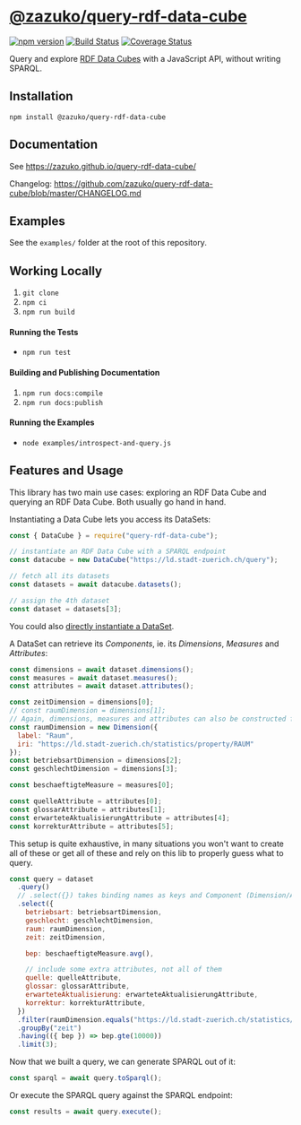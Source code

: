 # [@zazuko/query-rdf-data-cube](https://github.com/zazuko/query-rdf-data-cube)

[![npm version](https://img.shields.io/npm/v/@zazuko/query-rdf-data-cube.svg?style=flat)](https://npmjs.org/package/@zazuko/query-rdf-data-cube "View this project on npm")
[![Build Status](https://travis-ci.org/zazuko/query-rdf-data-cube.svg?branch=master)](https://travis-ci.org/zazuko/query-rdf-data-cube)
[![Coverage Status](https://coveralls.io/repos/github/zazuko/query-rdf-data-cube/badge.svg?branch=master)](https://coveralls.io/github/zazuko/query-rdf-data-cube?branch=master)

Query and explore [RDF Data Cubes](https://www.w3.org/TR/vocab-data-cube/) with a JavaScript API,
without writing SPARQL.

## Installation

`npm install @zazuko/query-rdf-data-cube`

## Documentation

See <https://zazuko.github.io/query-rdf-data-cube/>

Changelog: <https://github.com/zazuko/query-rdf-data-cube/blob/master/CHANGELOG.md>

## Examples

See the `examples/` folder at the root of this repository.

## Working Locally

1. `git clone`
1. `npm ci`
1. `npm run build`

#### Running the Tests

* `npm run test`

#### Building and Publishing Documentation

1. `npm run docs:compile`
1. `npm run docs:publish`

#### Running the Examples

* `node examples/introspect-and-query.js`

## Features and Usage

This library has two main use cases: exploring an RDF Data Cube and querying an RDF Data Cube.
Both usually go hand in hand.

Instantiating a Data Cube lets you access its DataSets:
```js
const { DataCube } = require("query-rdf-data-cube");

// instantiate an RDF Data Cube with a SPARQL endpoint
const datacube = new DataCube("https://ld.stadt-zuerich.ch/query");

// fetch all its datasets
const datasets = await datacube.datasets();

// assign the 4th dataset
const dataset = datasets[3];
```

You could also [directly instantiate a DataSet](https://github.com/zazuko/query-rdf-data-cube/blob/ebb4dca18df46fc1f384ed9ee3876b2c865d5d20/src/expressions/filter.test.ts#L13-L21).

A DataSet can retrieve its *Components*, ie. its *Dimensions*, *Measures* and *Attributes*:

```js
const dimensions = await dataset.dimensions();
const measures = await dataset.measures();
const attributes = await dataset.attributes();

const zeitDimension = dimensions[0];
// const raumDimension = dimensions[1];
// Again, dimensions, measures and attributes can also be constructed from scratch:
const raumDimension = new Dimension({
  label: "Raum",
  iri: "https://ld.stadt-zuerich.ch/statistics/property/RAUM"
});
const betriebsartDimension = dimensions[2];
const geschlechtDimension = dimensions[3];

const beschaeftigteMeasure = measures[0];

const quelleAttribute = attributes[0];
const glossarAttribute = attributes[1];
const erwarteteAktualisierungAttribute = attributes[4];
const korrekturAttribute = attributes[5];
```

This setup is quite exhaustive, in many situations you won't want to create all of these or get all of these and rely on this lib to properly guess what to query.

```js
const query = dataset
  .query()
  // .select({}) takes binding names as keys and Component (Dimension/Attribute/Measure) as values
  .select({
    betriebsart: betriebsartDimension,
    geschlecht: geschlechtDimension,
    raum: raumDimension,
    zeit: zeitDimension,

    bep: beschaeftigteMeasure.avg(),

    // include some extra attributes, not all of them
    quelle: quelleAttribute,
    glossar: glossarAttribute,
    erwarteteAktualisierung: erwarteteAktualisierungAttribute,
    korrektur: korrekturAttribute,
  })
  .filter(raumDimension.equals("https://ld.stadt-zuerich.ch/statistics/code/R30000"))
  .groupBy("zeit")
  .having(({ bep }) => bep.gte(10000))
  .limit(3);
```

Now that we built a query, we can generate SPARQL out of it:
```js
const sparql = await query.toSparql();
```

Or execute the SPARQL query against the SPARQL endpoint:
```js
const results = await query.execute();
```
